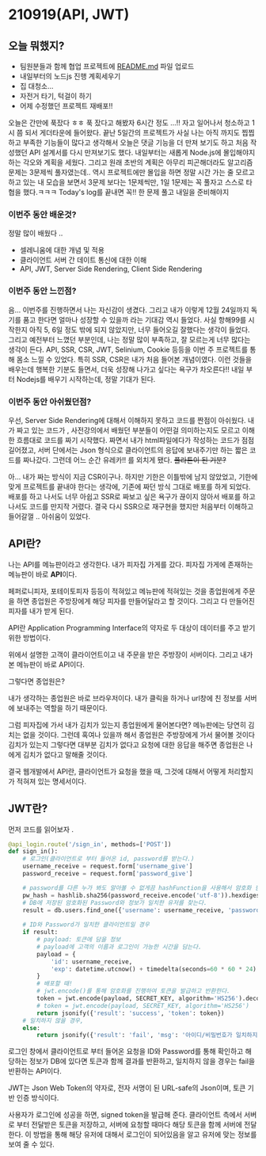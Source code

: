 # 210919(API, JWT)

## 오늘 뭐했지?

- 팀원분들과 함께 협업 프로젝트에 [README.md](https://github.com/jongwanra/til/blob/main/today_log/210919(API%2C%20JWT).md) 파일 업로드
- 내일부터의 노드js 진행 계획세우기
- 집 대청소...
- 자전거 타기, 턱걸이 하기
- 어제 수정했던 프로젝트 재배포!!

오늘은 간만에 푹잤다 ㅎㅎ 푹 잤다고 해봤자 6시간 정도 ...!! 자고 일어나서 청소하고 1시 쯤 되서 게더타운에 들어왔다. 끝난 5일간의 프로젝트가 사실 나는 아직 까지도 찝찝하고 부족한 기능들이 많다고 생각해서 오늘은 댓글 기능을 더 만져 보기도 하고 처음 작성했던 API 설계서를 다시 만져보기도 했다. 내일부터는 새롭게 Node.js에 몰입해야지 하는 각오와 계획을 세웠다. 그리고 원래 초반의 계획은 아무리 피곤해더라도 알고리즘 문제는 3문제씩 풀자였는데.. 역시 프로젝트에만 몰입을 하면 정말 시간 가는 줄 모르고 하고 있는 내 모습을 보면서 3문제 보다는 1문제씩만, 1일 1문제는 꼭 풀자고 스스로 타협을 했다.ㅋㅋㅋ Today's log를 끝내면 꼭!! 한 문제 풀고 내일을 준비해야지

### 이번주 동안 배운것?

정말 많이 배웠다 .. 

- 셀레니움에 대한 개념 및 적용
- 클라이언트 서버 간 데이트 통신에 대한 이해
- API, JWT, Server Side Rendering, Client Side Rendering

### 이번주 동안 느낀점?

음... 이번주를 진행하면서 나는 자신감이 생겼다. 그리고 내가 이렇게 12월 24일까지 독기를 품고 한다면 얼마나 성장할 수 있을까 라는 기대감 역시 들었다. 사실 항해99를 시작한지 아직 5, 6일 정도 밖에 되지 않았지만, 너무 들어오길 잘했다는 생각이 들었다. 그리고 예전부터 느꼈던 부분인데, 나는 정말 많이 부족하고, 잘 모르는게 너무 많다는 생각이 든다. API, SSR, CSR, JWT, Selinium, Cookie 등등을 이번 주 프로젝트를 통해 몸소 느낄 수 있었다. 특히 SSR, CSR은 내가 처음 들어본 개념이였다. 이런 것들을 배우는데 행복한 기분도 들면서, 더욱 성장해 나가고 싶다는 욕구가 차오른다!! 내일 부터 Nodejs를 배우기 시작하는데, 정말 기대가 된다.

### 이번주 동안 아쉬웠던점?

우선, Server Side Rendering에 대해서 이해하지 못하고 코드를 짠점이 아쉬웠다. 내가 짜고 있는 코드가 , 사전강의에서 배웠던 부분들이 어떤걸 의미하는지도 모르고 이해한 흐름대로 코드를 짜기 시작했다.  짜면서 내가 html파일에다가 작성하는 코드가 점점 길어졌고, 서버 단에서는 Json 형식으로 클라이언트의 응답에 보내주기만 하는 짧은 코드를 짜나갔다. 그런데 어느 순간 유레카!! 를 외치게 됐다.  ~~플라톤이 된 기분?~~ 

아... 내가 짜는 방식이 지금 CSR이구나. 하지만 기한은 이틀밖에 남지 않았었고, 기한에 맞게 프로젝트를 끝내야 한다는 생각에,  기존에 짜던 방식 그대로 배포를 하게 되었다. 배포를 하고 나서도 너무 아쉽고 SSR로 짜보고 싶은 욕구가 끊이지 않아서 배포를 하고 나서도 코드를 만지작 거렸다. 결국 다시 SSR으로 재구현을 했지만  처음부터 이해하고 들어갈껄 .. 아쉬움이 있었다.

## API란?

나는 API를 메뉴판이라고 생각한다. 내가 피자집 가게를 갔다. 피자집 가게에 존재하는 메뉴판이 바로 **API**이다.

페퍼로니피자, 포테이토피자 등등이 적혀있고 메뉴판에 적혀있는 것을 종업원에게 주문을 하면 종업원은 주방장에게 해당 피자를 만들어달라고 할 것이다. 그리고 다 만들어진 피자를 내가 받게 된다.

API란  Application Programming Interface의 약자로 두 대상이 데이터를 주고 받기 위한 방법이다.

위에서 설명한 고객이 클라이언트이고 내 주문을 받은 주방장이 서버이다. 그리고 내가 본 메뉴판이 바로 API이다.

그렇다면 종업원은? 

내가 생각하는 종업원은 바로 브라우저이다. 내가 클릭을 하거나 url창에 친 정보를 서버에 보내주는 역할을 하기 때문이다. 

그럼 피자집에 가서 내가 김치가 있는지 종업원에게 물어본다면? 메뉴판에는 당연히 김치는 없을 것이다. 그런데 혹여나 있을까 해서 종업원은 주방장에게 가서 물어볼 것이다 김치가 있는지 그렇다면 대부분 김치가 없다고 요청에 대한 응답을 해주면 종업원은 나에게 김치가 없다고 말해줄 것이다.

결국 웹개발에서 API란, 클라이언트가 요청을 했을 때, 그것에 대해서 어떻게 처리할지가 적혀져 있는 명세서이다.

## JWT란?

먼저 코드를 읽어보자 .

```python
@api_login.route('/sign_in', methods=['POST'])
def sign_in():
    # 로그인(클라이언트로 부터 들어온 id, password를 받는다.)
    username_receive = request.form['username_give'] 
    password_receive = request.form['password_give']

    # password를 다른 누가 봐도 알아볼 수 없게끔 hashFunction을 사용해서 암호화 한다.
    pw_hash = hashlib.sha256(password_receive.encode('utf-8')).hexdigest()
    # DB에 저장된 암호화된 Password와 정보가 일치한 유저를 찾는다.
    result = db.users.find_one({'username': username_receive, 'password': pw_hash})
    
    # ID와 Password가 일치한 클라이언트일 경우
    if result:
        # payload: 토큰에 담을 정보
        # payload에 고객의 이름과 로그인이 가능한 시간을 담는다.
        payload = {
            'id': username_receive,
            'exp': datetime.utcnow() + timedelta(seconds=60 * 60 * 24)  # 로그인 24시간 유지
        }
        # 배포할 때! 
        # jwt.encode()를 통해 암호화를 진행하여 토큰을 발급하고 반환한다.
        token = jwt.encode(payload, SECRET_KEY, algorithm='HS256').decode('utf-8') # 이 부분!!!! 유심히 확인
        # token = jwt.encode(payload, SECRET_KEY, algorithm='HS256')
        return jsonify({'result': 'success', 'token': token})
    # 일치하지 않을 경우,
    else:
        return jsonify({'result': 'fail', 'msg': '아이디/비밀번호가 일치하지 않습니다.'})
```

로그인 창에서 클라이언트로 부터 들어온 요청을 ID와 Password를 통해 확인하고 해당하는 정보가 DB에 있다면 토큰과 함께 결과를 반환하고, 일치하지 않을 경우는 fail을 반환하는 API이다.

JWT는 Json Web Token의 약자로, 전자 서명이 된 URL-safe의 Json이며, 토큰 기반 인증 방식이다.

사용자가 로그인에 성공을 하면,  signed token을 발급해 준다. 클라이언트 측에서 서버로 부터 전달받은 토큰을 저장하고, 서버에 요청할 때마다 해당 토큰을 함께 서버에 전달한다. 이 방법을 통해 해당 유저에 대해서 로그인이 되어있음을 알고 유저에 맞는 정보를 보여 줄 수 있다.
